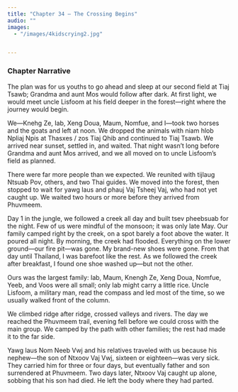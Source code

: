 ```yaml
---
title: "Chapter 34 — The Crossing Begins"
audio: ""
images:
  - "/images/4kidscrying2.jpg"


---
```


### Chapter Narrative

The plan was for us youths to go ahead and sleep at our second field at Tiaj Tsawb; Grandma and aunt Mos would follow after dark. At first light, we would meet uncle Lisfoom at his field deeper in the forest—right where the journey would begin.

We—Knehg Ze, Iab, Xeng Doua, Maum, Nomfue, and I—took two horses and the goats and left at noon. We dropped the animals with niam hlob Npliaj Npis at Thasxes / zos Tiaj Qhib and continued to Tiaj Tsawb. We arrived near sunset, settled in, and waited. That night wasn’t long before Grandma and aunt Mos arrived, and we all moved on to uncle Lisfoom’s field as planned.

There were far more people than we expected. We reunited with tijlaug Ntsuab Pov, others, and two Thai guides. We moved into the forest, then stopped to wait for yawg laus and phauj Vaj Tsheej Vaj, who had not yet caught up. We waited two hours or more before they arrived from Phuvmeem.

Day 1 in the jungle, we followed a creek all day and built tsev pheebsuab for the night. Few of us were mindful of the monsoon; it was only late May. Our family camped right by the creek, on a spot barely a foot above the water. It poured all night. By morning, the creek had flooded. Everything on the lower ground—our fire pit—was gone. My brand-new shoes were gone. From that day until Thailand, I was barefoot like the rest. As we followed the creek after breakfast, I found one shoe washed up—but not the other.

Ours was the largest family: Iab, Maum, Knengh Ze, Xeng Doua, Nomfue, Yeeb, and Voos were all small; only Iab might carry a little rice. Uncle Lisfoom, a military man, read the compass and led most of the time, so we usually walked front of the column.

We climbed ridge after ridge, crossed valleys and rivers. The day we reached the Phuvmeem trail, evening fell before we could cross with the main group. We camped by the path with other families; the rest had made it to the far side.

Yawg laus Nom Neeb Vwj and his relatives traveled with us because his nephew—the son of Ntxoov Vaj Vwj, sixteen or eighteen—was very sick. They carried him for three or four days, but eventually father and son surrendered at Phuvmeem. Two days later, Ntxoov Vaj caught up alone, sobbing that his son had died. He left the body where they had parted.
